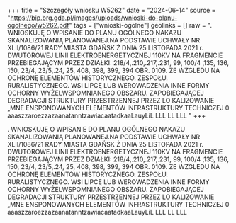 +++
title = "Szczegóły wniosku W5262"
date = "2024-06-14"
source = "https://bip.brg.gda.pl/images/uploads/wnioski-do-planu-ogolnego/w5262.pdf"
tags = ["wnioski-ogolne"]
geolinks = []
raw = ". WNIOSKUJĘ O WPISANIE DO PLANU OGÓLNEGO NAKAZU SKANALIZOWANIĄ PLANOWANEJ.NA PODSTAWIE UCHWAŁY NR XLII/1086/21 RADY MIASTA GDAŃSK Ż DNIA 25 LISTOPADA 2021 r. DWUTOROWEJ LINII ELEKTROENERGETYCZNEJ 110KV NA FRAGMENCIE PRZEBIEGAJĄCYM PRZEZ DZIAŁKI: 218/4,.210,.217,.231, 99, 100/4 ,135, 136, 150, 23/4, 23/5,.24, 25, 408, 398, 399, 394 OBR. 0109. ZE WZGLEDU NA OCHRONĘ ELEMENTÓW HISTORYCZNEGO. ZESPOŁU. RURALISTYCZNEGO. WSI LIPCĘ LUB WEROWADZENIA INNE FORMY OCHORNY WYŻELWSPOMNIANEGO OBSZARU. ZAPOBIEGAJĄCEJ DEGRADACJI STRUKTURY PRZESTRZENNEJ PRZEZ LO KALIZOWANIE „MNE ENSPONOWANYCH ELEMENTÓW INFRASTRUKTURY TECHNICZEJ 0 aaaszzaroezzazaanatanntzawiacaatadkaaLauyLiL LLL LL LLL "
+++

. WNIOSKUJĘ O WPISANIE DO PLANU OGÓLNEGO NAKAZU SKANALIZOWANIĄ PLANOWANEJ.NA PODSTAWIE
UCHWAŁY NR XLII/1086/21 RADY MIASTA GDAŃSK Ż DNIA 25 LISTOPADA 2021 r.
DWUTOROWEJ LINII ELEKTROENERGETYCZNEJ 110KV NA FRAGMENCIE PRZEBIEGAJĄCYM PRZEZ DZIAŁKI:
218/4,.210,.217,.231, 99, 100/4 ,135, 136, 150, 23/4, 23/5,.24, 25, 408, 398, 399, 394 OBR. 0109. ZE WZGLEDU NA OCHRONĘ ELEMENTÓW
HISTORYCZNEGO. ZESPOŁU. RURALISTYCZNEGO. WSI LIPCĘ LUB WEROWADZENIA INNE FORMY OCHORNY
WYŻELWSPOMNIANEGO OBSZARU. ZAPOBIEGAJĄCEJ DEGRADACJI STRUKTURY PRZESTRZENNEJ PRZEZ LO KALIZOWANIE
„MNE ENSPONOWANYCH ELEMENTÓW INFRASTRUKTURY TECHNICZEJ 0 aaaszzaroezzazaanatanntzawiacaatadkaaLauyLiL LLL LL LLL




